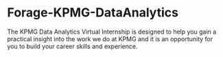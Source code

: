 # Forage-KPMG-DataAnalytics
The KPMG Data Analytics Virtual Internship is designed to help you gain a practical insight into the work we do at KPMG and it is an opportunity for you to build your career skills and experience.
